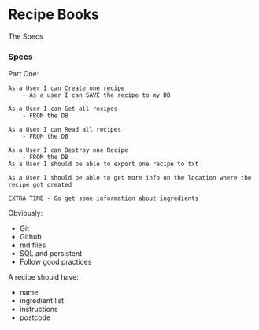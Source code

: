 # Recipe Books

The Specs

### Specs

Part One:

    As a User I can Create one recipe
        - As a user I can SAVE the recipe to my DB
    
    As a User I can Get all recipes
        - FROM the DB
    
    As a User I can Read all recipes
        - FROM the DB
        
    As a User I can Destroy one Recipe
        - FROM the DB
    As a User I should be able to export one recipe to txt
    
    As a User I should be able to get more info on the location where the recipe got created
    
    EXTRA TIME - Go get some information about ingredients
    
Obviously:
- Git
- Github
- md files
- SQL and persistent
- Follow good practices

A recipe should have:
- name
- ingredient list
- instructions
- postcode